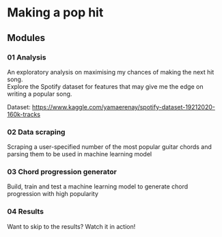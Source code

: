 # Making a pop hit

## Modules
### 01 Analysis
An exploratory analysis on maximising my chances of making the next hit song.  
Explore the Spotify dataset for features that may give me the edge on writing a popular song.  
  
Dataset: https://www.kaggle.com/yamaerenay/spotify-dataset-19212020-160k-tracks

### 02 Data scraping
Scraping a user-specified number of the most popular guitar chords and parsing them to be used in machine learning model

### 03 Chord progression generator
Build, train and test a machine learning model to generate chord progression with high popularity

### 04 Results
Want to skip to the results? Watch it in action!